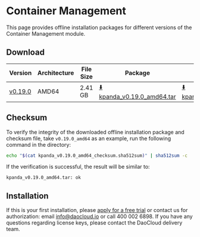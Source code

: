 # Container Management

This page provides offline installation packages for different versions of the Container Management module.

## Download

| Version     | Architecture | File Size | Package    | Checksum File       | Updated Date |
|---------|--------------|-----------|---------------|-----------------|--------------|
| [v0.19.0](../../kpanda/intro/release-notes.md#v0190)    | AMD64        | 2.41 GB    | [:arrow_down: kpanda_v0.19.0_amd64.tar](https://qiniu-download-public.daocloud.io/DaoCloud_Enterprise/kpanda_v0.19.0_amd64.tar) | [:arrow_down: kpanda_v0.19.0_amd64_checksum.sha512sum](https://qiniu-download-public.daocloud.io/DaoCloud_Enterprise/kpanda_v0.19.0_amd64_checksum.sha512sum) | 2023-7-06   |

## Checksum

To verify the integrity of the downloaded offline installation package and checksum file,
take `v0.19.0_amd64` as an example, run the following command in the directory:

```sh
echo "$(cat kpanda_v0.19.0_amd64_checksum.sha512sum)" | sha512sum -c
```

If the verification is successful, the result will be similar to:

```none
kpanda_v0.19.0_amd64.tar: ok
```

## Installation

If this is your first installation, please [apply for a free trial](../../dce/license0.md) or contact us for authorization:
email info@daocloud.io or call 400 002 6898.
If you have any questions regarding license keys, please contact the DaoCloud delivery team.

